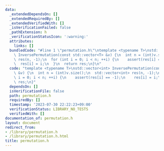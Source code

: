 ```yaml
---
data:
  _extendedDependsOn: []
  _extendedRequiredBy: []
  _extendedVerifiedWith: []
  _isVerificationFailed: false
  _pathExtension: h
  _verificationStatusIcon: ':warning:'
  attributes:
    links: []
  bundledCode: "#line 1 \"permutation.h\"\ntemplate <typename T>\nstd::vector<int>\
    \ InversePermutation(const std::vector<T> &v) {\n  int n = (int)v.size();\n  std::vector<int>\
    \ res(n, -1);\n  for (int i = 0; i < n; ++i) {\n    assert(res[i] == -1);\n  \
    \  res[i] = i;\n  }\n  return res;\n}\n"
  code: "template <typename T>\nstd::vector<int> InversePermutation(const std::vector<T>\
    \ &v) {\n  int n = (int)v.size();\n  std::vector<int> res(n, -1);\n  for (int\
    \ i = 0; i < n; ++i) {\n    assert(res[i] == -1);\n    res[i] = i;\n  }\n  return\
    \ res;\n}"
  dependsOn: []
  isVerificationFile: false
  path: permutation.h
  requiredBy: []
  timestamp: '2023-07-30 22:22:23+09:00'
  verificationStatus: LIBRARY_NO_TESTS
  verifiedWith: []
documentation_of: permutation.h
layout: document
redirect_from:
- /library/permutation.h
- /library/permutation.h.html
title: permutation.h
---
```

